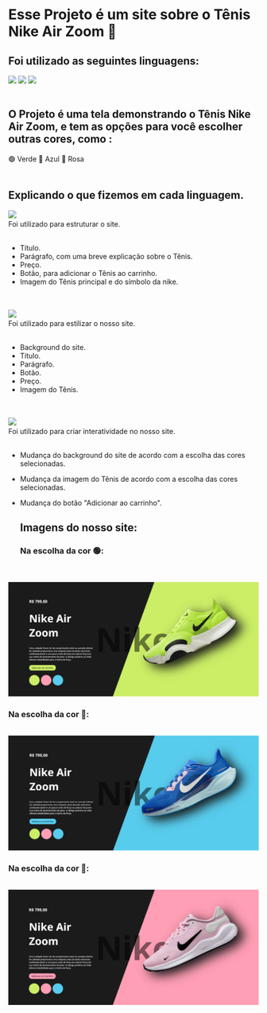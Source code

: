 <h1>Esse Projeto é um site sobre o Tênis Nike Air Zoom 👟 </h1>
<h2>Foi utilizado as seguintes linguagens: </h2>
<img src="https://img.shields.io/badge/HTML-239120?style=for-the-badge&logo=html5&logoColor=white">
<img src="https://img.shields.io/badge/CSS-239120?&style=for-the-badge&logo=css3&logoColor=white">
<img src="https://img.shields.io/badge/JavaScript-F7DF1E?style=for-the-badge&logo=javascript&logoColor=black">
<br>
<br>
<h2>O Projeto é uma tela demonstrando o Tênis Nike Air Zoom, e tem as opções para você escolher outras cores, como :</h2>
🟢 Verde
🔵 Azul
🔴 Rosa
<br>
<br>
<h2>Explicando o que fizemos em cada linguagem.</h2>
<img src="https://img.shields.io/badge/HTML-239120?style=for-the-badge&logo=html5&logoColor=white">
<br>
Foi utilizado para estruturar o site.
<br>
<br>

- Título.
- Parágrafo, com uma breve explicação sobre o Tênis.
- Preço.
- Botão, para adicionar o Tênis ao carrinho.
- Imagem do Tênis principal e do símbolo da nike.
<br>
<br>

<img src="https://img.shields.io/badge/CSS-239120?&style=for-the-badge&logo=css3&logoColor=white">
<br>
Foi utilizado para estilizar o nosso site.
<br>
<br>

- Background do site.
- Título.
- Parágrafo.
- Botão.
- Preço.
- Imagem do Tênis.
<br>
<br>

<img src="https://img.shields.io/badge/JavaScript-F7DF1E?style=for-the-badge&logo=javascript&logoColor=black">
<br>
Foi utilizado para criar interatividade no nosso site.
<br>
<br>

- Mudança do background do site de acordo com a escolha das cores selecionadas.
- Mudança da imagem do Tênis de acordo com a escolha das cores selecionadas.
- Mudança do botão "Adicionar ao carrinho".

  <h2>Imagens do nosso site: </h2>
  <h3>Na escolha da cor 🟢:  </h3>
  <br>
 <img src="https://github.com/PedroHenriqueed/Primeiro-Projeto---Nike/blob/main/img/verde.png?raw=true">
<br>
<h3>Na escolha da cor 🔵:  </h3>
<br>
<img src="https://github.com/PedroHenriqueed/Primeiro-Projeto---Nike/blob/main/img/azul.png?raw=true">
<br>
<h3>Na escolha da cor 🔴:  </h3>
  <br>
  <img src="https://github.com/PedroHenriqueed/Primeiro-Projeto---Nike/blob/main/img/rosa.png?raw=true">
